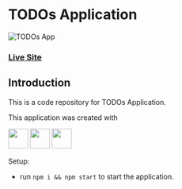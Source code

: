 # TODOs Application

![TODOs App]('/public/images/app.png)

### [Live Site](netlify.app)

## Introduction

This is a code repository for TODOs Application.

This application was created with

<img src="https://img.icons8.com/color/48/000000/react-native.png" width="40px" />
<img src="https://img.icons8.com/color/48/000000/typescript.png" width="40px" />
<img src="https://img.icons8.com/color/48/000000/redux.png" width="40px" />


Setup:
- run ```npm i && npm start```  to start the application.